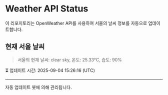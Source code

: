 
# Weather API Status

이 리포지토리는 OpenWeather API를 사용하여 서울의 날씨 정보를 자동으로 업데이트합니다.

## 현재 서울 날씨
> 서울의 현재 날씨: clear sky, 온도: 25.33°C, 습도: 90%

⏳ 업데이트 시간: 2025-09-04 15:26:16 (UTC)

---
자동 업데이트 봇에 의해 관리됩니다.

